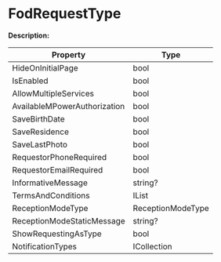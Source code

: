 # FodRequestType

**Description:** 

| Property | Type |
|---|---|
| HideOnInitialPage | bool |
| IsEnabled | bool |
| AllowMultipleServices | bool |
| AvailableMPowerAuthorization | bool |
| SaveBirthDate | bool |
| SaveResidence | bool |
| SaveLastPhoto | bool |
| RequestorPhoneRequired | bool |
| RequestorEmailRequired | bool |
| InformativeMessage | string? |
| TermsAndConditions | IList<FodTermsAndCondition> |
| ReceptionModeType | ReceptionModeType |
| ReceptionModeStaticMessage | string? |
| ShowRequestingAsType | bool |
| NotificationTypes | ICollection<FodNotificationType> |


